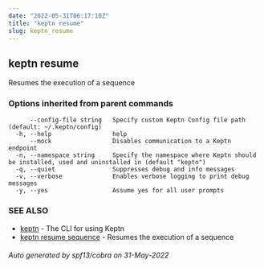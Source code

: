 ```yaml
---
date: "2022-05-31T06:17:10Z"
title: "keptn resume"
slug: keptn_resume
---
```

## keptn resume

Resumes the execution of a sequence

### Options inherited from parent commands

```
      --config-file string   Specify custom Keptn Config file path (default: ~/.keptn/config)
  -h, --help                 help
      --mock                 Disables communication to a Keptn endpoint
  -n, --namespace string     Specify the namespace where Keptn should be installed, used and uninstalled in (default "keptn")
  -q, --quiet                Suppresses debug and info messages
  -v, --verbose              Enables verbose logging to print debug messages
  -y, --yes                  Assume yes for all user prompts
```

### SEE ALSO

* [keptn](../keptn/)	 - The CLI for using Keptn
* [keptn resume sequence](../keptn_resume_sequence/)	 - Resumes the execution of a sequence

###### Auto generated by spf13/cobra on 31-May-2022
